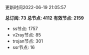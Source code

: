 更新时间2022-06-19 21:05:57

**总订阅: 73**
**总节点: 4112**
**有效节点: 2159**
- ss节点: 1757
- v2ray节点: 85
- trojan节点: 301
- ssr节点: 16

